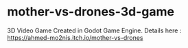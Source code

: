 # mother-vs-drones-3d-game
3D Video Game Created in Godot Game Engine. Details here :  https://ahmed-mo2nis.itch.io/mother-vs-drones
